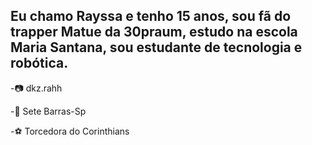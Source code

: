 ## Eu chamo Rayssa e tenho 15 anos, sou fã do trapper Matue da 30praum, estudo na escola Maria Santana, sou estudante de tecnologia e robótica. 

-📷 dkz.rahh

-📍 Sete Barras-Sp 

-⚽️ Torcedora do Corinthians 

